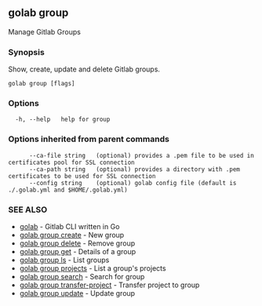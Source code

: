 ## golab group

Manage Gitlab Groups

### Synopsis


Show, create, update and delete Gitlab groups.

```
golab group [flags]
```

### Options

```
  -h, --help   help for group
```

### Options inherited from parent commands

```
      --ca-file string   (optional) provides a .pem file to be used in certificates pool for SSL connection
      --ca-path string   (optional) provides a directory with .pem certificates to be used for SSL connection
      --config string    (optional) golab config file (default is ./.golab.yml and $HOME/.golab.yml)
```

### SEE ALSO
* [golab](golab.md)	 - Gitlab CLI written in Go
* [golab group create](golab_group_create.md)	 - New group
* [golab group delete](golab_group_delete.md)	 - Remove group
* [golab group get](golab_group_get.md)	 - Details of a group
* [golab group ls](golab_group_ls.md)	 - List groups
* [golab group projects](golab_group_projects.md)	 - List a group's projects
* [golab group search](golab_group_search.md)	 - Search for group
* [golab group transfer-project](golab_group_transfer-project.md)	 - Transfer project to group
* [golab group update](golab_group_update.md)	 - Update group

